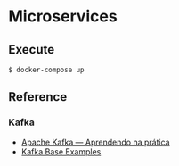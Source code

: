 # Microservices

## Execute
```
$ docker-compose up
```

## Reference
### Kafka
* [Apache Kafka — Aprendendo na prática][kafka_evandro]
* [Kafka Base Examples][kafka_examples]


[kafka_evandro]: https://medium.com/trainingcenter/apache-kafka-codifica%C3%A7%C3%A3o-na-pratica-9c6a4142a08f
[kafka_examples]: https://github.com/confluentinc/cp-docker-images/tree/5.3.3-post/examples